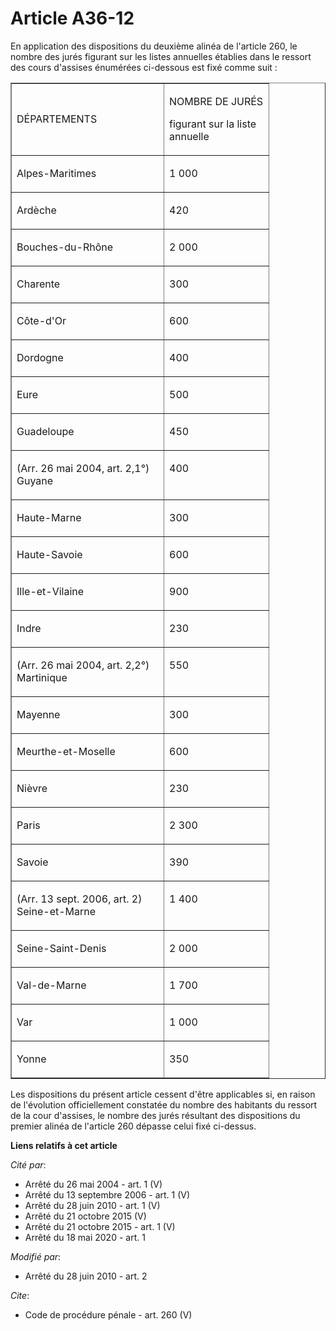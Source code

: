 # Article A36-12

En application des dispositions du deuxième alinéa de l'article 260, le nombre des jurés figurant sur les listes annuelles
établies dans le ressort des cours d'assises énumérées ci-dessous est fixé comme suit : 

<table align="center" border="1" cellpadding="0" cellspacing="0" width="378">
  <tbody>
    <tr>
      <td width="227">

DÉPARTEMENTS 

</td>
      <td width="151">

NOMBRE DE JURÉS 

figurant sur la liste annuelle 

</td>
    </tr>
    <tr>
      <td valign="top" width="227">

Alpes-Maritimes 

</td>
      <td valign="top" width="151">

1 000 

</td>
    </tr>
    <tr>
      <td valign="top" width="227">

Ardèche 

</td>
      <td valign="top" width="151">

420 

</td>
    </tr>
    <tr>
      <td valign="top" width="227">

Bouches-du-Rhône 

</td>
      <td valign="top" width="151">

2 000 

</td>
    </tr>
    <tr>
      <td valign="top" width="227">

Charente 

</td>
      <td valign="top" width="151">

300 

</td>
    </tr>
    <tr>
      <td valign="top" width="227">

Côte-d'Or 

</td>
      <td valign="top" width="151">

600 

</td>
    </tr>
    <tr>
      <td valign="top" width="227">

Dordogne 

</td>
      <td valign="top" width="151">

400 

</td>
    </tr>
    <tr>
      <td valign="top" width="227">

Eure 

</td>
      <td valign="top" width="151">

500 

</td>
    </tr>
    <tr>
      <td valign="top" width="227">

Guadeloupe 

</td>
      <td valign="top" width="151">

450 

</td>
    </tr>
    <tr>
      <td valign="top" width="227">

(Arr. 26 mai 2004, art. 2,1°) Guyane 

</td>
      <td valign="top" width="151">

400 

</td>
    </tr>
    <tr>
      <td valign="top" width="227">

Haute-Marne 

</td>
      <td valign="top" width="151">

300 

</td>
    </tr>
    <tr>
      <td valign="top" width="227">

Haute-Savoie 

</td>
      <td valign="top" width="151">

600 

</td>
    </tr>
    <tr>
      <td valign="top" width="227">

Ille-et-Vilaine 

</td>
      <td valign="top" width="151">

900 

</td>
    </tr>
    <tr>
      <td valign="top" width="227">

Indre 

</td>
      <td valign="top" width="151">

230 

</td>
    </tr>
    <tr>
      <td valign="top" width="227">

(Arr. 26 mai 2004, art. 2,2°) Martinique 

</td>
      <td valign="top" width="151">

550 

</td>
    </tr>
    <tr>
      <td valign="top" width="227">

Mayenne 

</td>
      <td valign="top" width="151">

300 

</td>
    </tr>
    <tr>
      <td>Meurthe-et-Moselle </td>
      <td>

600 

</td>
    </tr>
    <tr>
      <td valign="top" width="227">

Nièvre 

</td>
      <td valign="top" width="151">

230 

</td>
    </tr>
    <tr>
      <td valign="top" width="227">

Paris 

</td>
      <td valign="top" width="151">

2 300 

</td>
    </tr>
    <tr>
      <td valign="top" width="227">

Savoie 

</td>
      <td valign="top" width="151">

390 

</td>
    </tr>
    <tr>
      <td valign="top" width="227">

(Arr. 13 sept. 2006, art. 2) Seine-et-Marne 

</td>
      <td valign="top" width="151">

1 400 

</td>
    </tr>
    <tr>
      <td valign="top" width="227">

Seine-Saint-Denis 

</td>
      <td valign="top" width="151">

2 000 

</td>
    </tr>
    <tr>
      <td valign="top" width="227">

Val-de-Marne 

</td>
      <td valign="top" width="151">

1 700 

</td>
    </tr>
    <tr>
      <td valign="top" width="227">

Var 

</td>
      <td valign="top" width="151">

1 000 

</td>
    </tr>
    <tr>
      <td valign="top" width="227">

Yonne 

</td>
      <td valign="top" width="151">

350 

</td>
    </tr>
  </tbody>
</table>

Les dispositions du présent article cessent d'être applicables si, en raison de l'évolution officiellement constatée du
nombre des habitants du ressort de la cour d'assises, le nombre des jurés résultant des dispositions du premier alinéa de
l'article 260 dépasse celui fixé ci-dessus.

**Liens relatifs à cet article**

_Cité par_:

  - Arrêté du 26 mai 2004 - art. 1 (V)
  - Arrêté du 13 septembre 2006 - art. 1 (V)
  - Arrêté du 28 juin 2010 - art. 1 (V)
  - Arrêté du 21 octobre 2015 (V)
  - Arrêté du 21 octobre 2015 - art. 1 (V)
  - Arrêté du 18 mai 2020 - art. 1

_Modifié par_:

  - Arrêté du 28 juin 2010 - art. 2

_Cite_:

  - Code de procédure pénale - art. 260 (V)
